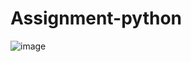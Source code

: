 # Assignment-python
![image](https://user-images.githubusercontent.com/122663321/212458673-ad465aa5-9389-4bbc-8688-487e45307c9d.png)
